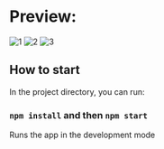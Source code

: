 # Preview:

![1](https://user-images.githubusercontent.com/107110241/217556942-0df86b98-0475-4b32-932d-8f9aed757e6e.png)
![2](https://user-images.githubusercontent.com/107110241/217557008-3f7b004d-8f0c-4b7a-8f35-b132783c5c90.png)
![3](https://user-images.githubusercontent.com/107110241/217557028-c158870a-ecd7-4f3c-b954-2749e19c90df.png)

## How to start

In the project directory, you can run:

### `npm install` and then `npm start`

Runs the app in the development mode
